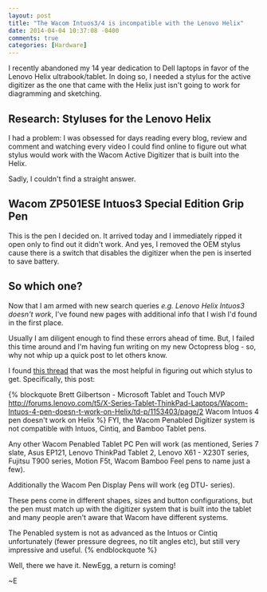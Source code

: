 ```yaml
---
layout: post
title: "The Wacom Intuos3/4 is incompatible with the Lenovo Helix"
date: 2014-04-04 10:37:08 -0400
comments: true
categories: [Hardware]
---
```


I recently abandoned my 14 year dedication to Dell laptops in favor of the
Lenovo Helix ultrabook/tablet.  In doing so, I needed a stylus for the active
digitizer as the one that came with the Helix just isn't going to work for
diagramming and sketching.

## Research: Styluses for the Lenovo Helix

I had a problem: I was obsessed for days reading every blog, review and comment
and watching every video I could find online to figure out what stylus would work
with the Wacom Active Digitizer that is built into the Helix.

Sadly, I couldn't find a straight answer.

## Wacom ZP501ESE Intuos3 Special Edition Grip Pen

This is the pen I decided on.  It arrived today and I immediately ripped it open
only to find out it didn't work.  And yes, I removed the OEM stylus cause there is
a switch that disables the digitizer when the pen is inserted to save battery.

<!-- more -->

## So which one?

Now that I am armed with new search queries *e.g. Lenovo Helix Intuos3 doesn't work*, 
I've found new pages with additional info that I wish I'd found in the first place.

Usually I am diligent enough to find these errors ahead of time.  But, I failed this
time around and I'm having fun writing on my new Octopress blog - so, why not whip
up a quick post to let others know.

I found [this thread](http://forums.lenovo.com/t5/X-Series-Tablet-ThinkPad-Laptops/Wacom-Intuos-4-pen-doesn-t-work-on-Helix/td-p/1153403/page/2) 
that was the most helpful in figuring out which stylus to get.  Specifically, this post:

{% blockquote Brett Gilbertson - Microsoft Tablet and Touch MVP http://forums.lenovo.com/t5/X-Series-Tablet-ThinkPad-Laptops/Wacom-Intuos-4-pen-doesn-t-work-on-Helix/td-p/1153403/page/2 Wacom Intuos 4 pen doesn't work on Helix %}
FYI, the Wacom Penabled Digitizer system is not compatible with Intuos, Cintiq, and Bamboo Tablet pens.
 
Any other Wacom Penabled Tablet PC Pen will work (as mentioned, Series 7 slate, Asus EP121, Lenovo ThinkPad Tablet 2, Lenovo X61 - X230T series, Fujitsu T900 series, Motion F5t, Wacom Bamboo Feel pens to name just a few).
 
Additionally the Wacom Pen Display Pens will work (eg DTU- series).
 
These pens come in different shapes, sizes and button configurations, but the pen must match up with the digitizer system that is built into the tablet and many people aren't aware that Wacom have different systems.
 
The Penabled system is not as advanced as the Intuos or Cintiq unfortunately (fewer pressure degrees, no tilt angles etc), but still very impressive and useful.
{% endblockquote %}

Well, there we have it.  NewEgg, a return is coming!

~E